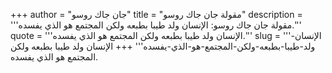 +++
author = "جان جاك روسو"
title = "مقولة جان جاك روسو"
description = '''مقولة جان جاك روسو: الإنسان ولد طيبا بطبعه ولكن المجتمع هو الذي يفسده.'''
quote = '''الإنسان ولد طيبا بطبعه ولكن المجتمع هو الذي يفسده.'''
slug = '''الإنسان-ولد-طيبا-بطبعه-ولكن-المجتمع-هو-الذي-يفسده'''
+++
الإنسان ولد طيبا بطبعه ولكن المجتمع هو الذي يفسده.
